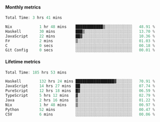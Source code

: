 #### Monthly metrics
<!--START_SECTION:wakamonthly-->

```asm
Total Time: 3 hrs 41 mins

Nix            1 hr 48 mins    ████████████▒░░░░░░░░░░░░   48.91 %
Haskell        30 mins         ███▒░░░░░░░░░░░░░░░░░░░░░   13.70 %
JavaScript     22 mins         ██▓░░░░░░░░░░░░░░░░░░░░░░   10.36 %
F#             2 mins          ▒░░░░░░░░░░░░░░░░░░░░░░░░   01.03 %
C              0 secs          ░░░░░░░░░░░░░░░░░░░░░░░░░   00.18 %
Git Config     0 secs          ░░░░░░░░░░░░░░░░░░░░░░░░░   00.01 %
```

<!--END_SECTION:wakamonthly-->
#### Lifetime metrics
<!--START_SECTION:wakalifetime-->

```asm
Total Time: 185 hrs 53 mins

Haskell        132 hrs 24 mins █████████████████▓░░░░░░░   70.91 %
JavaScript     14 hrs 27 mins  ██░░░░░░░░░░░░░░░░░░░░░░░   07.74 %
PureScript     12 hrs 18 mins  █▓░░░░░░░░░░░░░░░░░░░░░░░   06.59 %
TypeScript     5 hrs 12 mins   ▓░░░░░░░░░░░░░░░░░░░░░░░░   02.79 %
Java           2 hrs 16 mins   ▒░░░░░░░░░░░░░░░░░░░░░░░░   01.22 %
Nix            1 hr 48 mins    ▒░░░░░░░░░░░░░░░░░░░░░░░░   00.97 %
Python         52 mins         ░░░░░░░░░░░░░░░░░░░░░░░░░   00.47 %
CSV            6 mins          ░░░░░░░░░░░░░░░░░░░░░░░░░   00.06 %
```

<!--END_SECTION:wakalifetime-->
